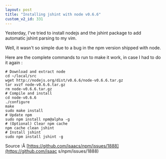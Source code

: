 ```yaml
---
layout: post
title: "Installing jshint with node v0.6.6"
custom_v2_id: 331
---
```


Yesterday, I've tried to install nodejs and the jshint package to add
automatic jshint parsing to my vim.

Well, it wasn't so simple due to a bug in the npm version shipped with node.

Here are the complete commands to run to make it work, in case I had to do it
again :

    
    # Download and extract node  
    cd ~/local/src  
    wget http://nodejs.org/dist/v0.6.6/node-v0.6.6.tar.gz  
    tar xvzf node-v0.6.6.tar.gz  
    rm node-v0.6.6.tar.gz  
    # Compile and install  
    cd node-v0.6.6  
    ./configure  
    make  
    sudo make install  
    # Update npm  
    sudo npm install npm@alpha -g  
    # (Optional) Clear npm cache  
    npm cache clean jshint  
    # Install jshint  
    sudo npm install jshint -g  
    

Source :Â [https://github.com/isaacs/npm/issues/1888](https://github.com/isaac
s/npm/issues/1888)

